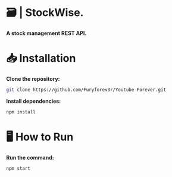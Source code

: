 # 🗃️ | StockWise.
**A stock management REST API.**
# 📥 Installation
**Clone the repository:**
```bash
git clone https://github.com/Furyforev3r/Youtube-Forever.git
```
**Install dependencies:**
```bash
npm install
```
# 🖥️ How to Run
**Run the command:**
```bash
npm start
```
